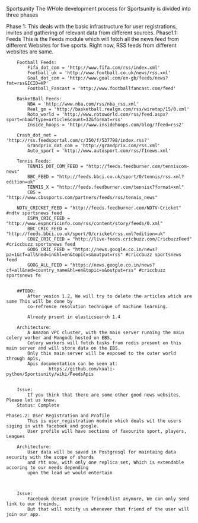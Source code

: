 Sportsunity
The WHole development process for Sportsunity is divided into three phases

Phase 1:
	This deals with the basic infrastructure for user registrations, invites and gathering of relevant data from 
	different sources.
	Phase1.1: Feeds
		This is the Feeds module which will fetch all the news feed from different Websites for five sports.
		Right now, RSS feeds from different websites are same.

		Football Feeds:
			Fifa_dot_com = 'http://www.fifa.com/rss/index.xml'
			Football_uk = 'http://www.football.co.uk/news/rss.xml'
			Goal_dot_com = 'http://www.goal.com/en-gb/feeds/news?fmt=rss&ICID=HP'
			Football_Fancast = 'http://www.footballfancast.com/feed'

		BasketBall Feeds:
			NBA = 'http://www.nba.com/rss/nba_rss.xml'
			Real_gm = 'http://basketball.realgm.com/rss/wiretap/15/0.xml'
			Roto_world = 'http://www.rotoworld.com/rss/feed.aspx?sport=nba&ftype=article&count=12&format=rss'
			Inside_hoops = 'http://www.insidehoops.com/blog/?feed=rss2'

		Crash_dot_net = 'http://rss.feedsportal.com/c/350/f/537798/index.rss?'
			Grandprix_dot_com = 'http://grandprix.com/rss.xml'  
			Auto_sport = 'http://www.autosport.com/rss/f1news.xml'

		Tennis Feeds:
			TENNIS_DOT_COM_FEED = "http://feeds.feedburner.com/tenniscom-news"
			BBC_FEED = "http://feeds.bbci.co.uk/sport/0/tennis/rss.xml?edition=uk"
			TENNIS_X = "http://feeds.feedburner.com/tennisx?format=xml"
			CBS = "http://www.cbssports.com/partners/feeds/rss/tennis_news"

		NDTV_CRICKET_FEED = "http://feeds.feedburner.com/NDTV-Cricket"  #ndtv sportsnews feed
			ESPN_CRIC_FEED = "http://www.espncricinfo.com/rss/content/story/feeds/0.xml"
			BBC_CRIC_FEED = "http://feeds.bbci.co.uk/sport/0/cricket/rss.xml?edition=uk"
			CBUZ_CRIC_FEED = "http://live-feeds.cricbuzz.com/CricbuzzFeed" #criccbuzz sportsnews feed
			GOOG_CRIC_FEED = "https://news.google.co.in/news?pz=1&cf=all&ned=in&hl=en&topic=s&output=rss" #criccbuzz sportsnews feed
			GOOG_ALL_FEED = "https://news.google.co.in/news?cf=all&ned=country_name&hl=en&topic=s&output=rss" #criccbuzz sportsnews fe


		##TODO:
			After vesion 1.2, We will try to delete the articles which are same This will be done by
			co-refrence resolution technique of machine learning.
			
			Already prsent in elasticsearch 1.4

		Architecture:
			A Amazon VPC cluster, with the main server running the main celery worker and Mongodb hosted on EBS, 
			Celery workers will fetch tasks from redis present on this main server and will store data on the EBS.
			Only this main server will be exposed to the outer world through Apis, 
			Apis documentation can be seen at:  
					https://github.com/kaali-python/Sportsunity/wiki/FeedsApis


		Issue:
			If you think that there are some other good news websites, Please let us know.
		Status: Complete

	Phase1.2: User Registration and Profile
			This is user_registration module which deals wit the users siging in with facebook and google.
			User profile will have sections of favourite sport, players, Leagues
		
		Architecture:
			User data will be saved in Postgresql for maintaing data security with the scope of shards
			and rht now, with only one replica set, Which is extendable accoring to our needs depending
			upon the load we would entertain
		


		Issue:
			Facebook doesnt provide friendslist anymore, We can only send link to our freinds, 
			But that will notify us whenever that friend of the user will join our app.














